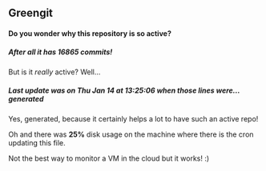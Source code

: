 ## Greengit

#### Do you wonder why this repository is so active?

##### After all it has 16865 commits!

But is it *really* active? Well...

##### Last update was on Thu Jan 14 at 13:25:06 when those lines were... generated

Yes, generated, because it certainly helps a lot to have such an active repo!

Oh and there was **25%** disk usage on the machine
where there is the cron updating this file.

Not the best way to monitor a VM in the cloud but it works! :)
